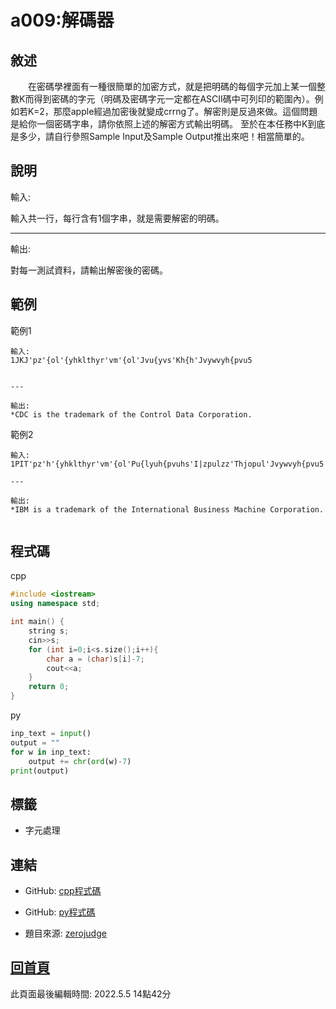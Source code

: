 # a009:解碼器

## 敘述

　　在密碼學裡面有一種很簡單的加密方式，就是把明碼的每個字元加上某一個整數K而得到密碼的字元（明碼及密碼字元一定都在ASCII碼中可列印的範圍內）。例如若K=2，那麼apple經過加密後就變成crrng了。解密則是反過來做。這個問題是給你一個密碼字串，請你依照上述的解密方式輸出明碼。
至於在本任務中K到底是多少，請自行參照Sample Input及Sample Output推出來吧！相當簡單的。


## 說明

輸入:

輸入共一行，每行含有1個字串，就是需要解密的明碼。

---

輸出:

對每一測試資料，請輸出解密後的密碼。

## 範例
範例1

```
輸入:
1JKJ'pz'{ol'{yhklthyr'vm'{ol'Jvu{yvs'Kh{h'Jvywvyh{pvu5


---

輸出:
*CDC is the trademark of the Control Data Corporation.

```
範例2

```
輸入:
1PIT'pz'h'{yhklthyr'vm'{ol'Pu{lyuh{pvuhs'I|zpulzz'Thjopul'Jvywvyh{pvu5

---

輸出:
*IBM is a trademark of the International Business Machine Corporation.


```

## 程式碼
cpp

```cpp
#include <iostream>
using namespace std;

int main() {
    string s;
    cin>>s;
    for (int i=0;i<s.size();i++){
        char a = (char)s[i]-7;
        cout<<a;
    }
    return 0;
}
```

py

```py
inp_text = input()
output = ""
for w in inp_text:
    output += chr(ord(w)-7)
print(output)
```

## 標籤
- 字元處理


## 連結
- GitHub: [cpp程式碼](https://github.com/henryleecode23/solve_record/blob/main/zerojudge/a009/main.cpp)
- GitHub: [py程式碼](https://github.com/henryleecode23/solve_record/blob/main/zerojudge/a009/main.py)


- 題目來源: [zerojudge](https://zerojudge.tw/ShowProblem?problemid=a009)

## [回首頁](https://henryleecode23.github.io/solve_record/)

此頁面最後編輯時間: 2022.5.5 14點42分
